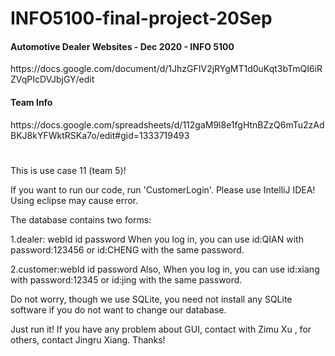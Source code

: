 # INFO5100-final-project-20Sep

<h4>Automotive Dealer Websites - Dec 2020 - INFO 5100</h4>
https://docs.google.com/document/d/1JhzGFIV2jRYgMT1d0uKqt3bTmQI6iRZVqPIcDVJbjGY/edit

<h4>Team Info</h4>
https://docs.google.com/spreadsheets/d/112gaM9l8e1fgHtnBZzQ6mTu2zAdBKJ8kYFWktRSKa7o/edit#gid=1333719493

#
This is use case 11 (team 5)!

If you want to run our code, run 'CustomerLogin'. Please use IntelliJ IDEA! Using eclipse may cause error.

The database contains two forms:

1.dealer: webId id password When you log in, you can use id:QIAN with password:123456 or id:CHENG with the same password.

2.customer:webId id password Also, When you log in, you can use id:xiang with password:12345 or id:jing with the same password.

Do not worry, though we use SQLite, you need not install any SQLite software if you do not want to change our database.

Just run it! If you have any problem about GUI, contact with Zimu Xu , for others, contact Jingru Xiang. Thanks!
